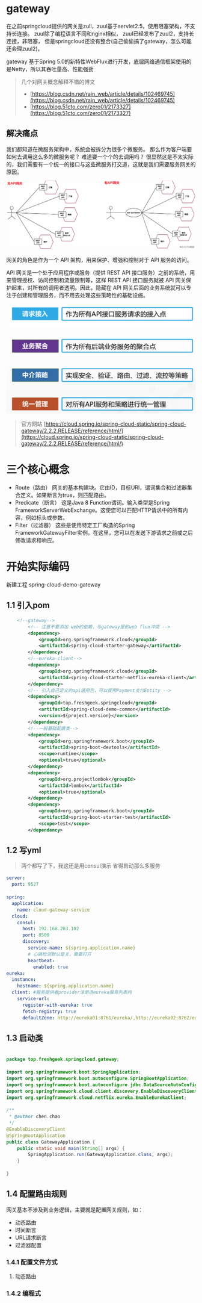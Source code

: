 
# gateway 

在之前springcloud提供的网关是zull，zuul基于servlet2.5，使用阻塞架构，不支持长连接。
zuul除了编程语言不同和nginx相似，
zuul已经发布了zuul2，支持长连接，非阻塞，
但是springcloud还没有整合(自己偷偷搞了gateway，怎么可能还会理zuul2)。

gateway 基于Spring 5.0的新特性WebFlux进行开发，底层网络通信框架使用的是Netty，所以其吞吐量高、性能强劲


>  几个对网关概念解释不错的博文
>- [https://blog.csdn.net/rain_web/article/details/102469745](https://blog.csdn.net/rain_web/article/details/102469745)
>- [https://blog.51cto.com/zero01/2173327](https://blog.51cto.com/zero01/2173327)


## 解决痛点

我们都知道在微服务架构中，系统会被拆分为很多个微服务。
那么作为客户端要如何去调用这么多的微服务呢？
难道要一个个的去调用吗？
很显然这是不太实际的，我们需要有一个统一的接口与这些微服务打交道，这就是我们需要服务网关的原因。

![](img/gateway-pain-point.png) 

网关的角色是作为一个 API 架构，用来保护、增强和控制对于 API 服务的访问。

API 网关是一个处于应用程序或服务（提供 REST API 接口服务）之前的系统，用来管理授权、访问控制和流量限制等，这样 REST API 接口服务就被 API 网关保护起来，对所有的调用者透明。因此，隐藏在 API 网关后面的业务系统就可以专注于创建和管理服务，而不用去处理这些策略性的基础设施。

![](img/api-power.png)

> 官方网站 [https://cloud.spring.io/spring-cloud-static/spring-cloud-gateway/2.2.2.RELEASE/reference/html/](https://cloud.spring.io/spring-cloud-static/spring-cloud-gateway/2.2.2.RELEASE/reference/html/)

# 三个核心概念

- Route（路由） 网关的基本构建块。它由ID，目标URI，谓词集合和过滤器集合定义。如果断言为true，则匹配路由。
- Predicate（断言） 这是Java 8 Function谓词。输入类型是Spring FrameworkServerWebExchange。这使您可以匹配HTTP请求中的所有内容，例如标头或参数。
- Filter（过滤器） 这些是使用特定工厂构造的Spring FrameworkGatewayFilter实例。在这里，您可以在发送下游请求之前或之后修改请求和响应。

# 开始实际编码

新建工程 spring-cloud-demo-gateway

## 1.1 引入pom
```xml
    <!--gateway-->
        <!-- 注意不要添加 web的依赖，与gateway里的web flux冲突 -->
        <dependency>
            <groupId>org.springframework.cloud</groupId>
            <artifactId>spring-cloud-starter-gateway</artifactId>
        </dependency>
        <!--eureka-client-->
        <dependency>
            <groupId>org.springframework.cloud</groupId>
            <artifactId>spring-cloud-starter-netflix-eureka-client</artifactId>
        </dependency>
        <!-- 引入自己定义的api通用包，可以使用Payment支付Entity -->
        <dependency>
            <groupId>top.freshgeek.springcloud</groupId>
            <artifactId>spring-cloud-demo-common</artifactId>
            <version>${project.version}</version>
        </dependency>
        <!--一般基础配置类-->
        <dependency>
            <groupId>org.springframework.boot</groupId>
            <artifactId>spring-boot-devtools</artifactId>
            <scope>runtime</scope>
            <optional>true</optional>
        </dependency>
        <dependency>
            <groupId>org.projectlombok</groupId>
            <artifactId>lombok</artifactId>
            <optional>true</optional>
        </dependency>
        <dependency>
            <groupId>org.springframework.boot</groupId>
            <artifactId>spring-boot-starter-test</artifactId>
            <scope>test</scope>
        </dependency>
```

## 1.2 写yml

> 两个都写了下，我这还是用consul演示 省得启动那么多服务

```yaml
server:
  port: 9527

spring:
  application:
    name: cloud-gateway-service
  cloud:
    consul:
      host: 192.168.203.102
      port: 8500
      discovery:
        service-name: ${spring.application.name}
        # 心跳检测默认是关，需要打开
        heartbeat:
          enabled: true
eureka:
  instance:
    hostname: ${spring.application.name}
  client: #服务提供者provider注册进eureka服务列表内
    service-url:
      register-with-eureka: true
      fetch-registry: true
      defaultZone: http://eureka01:8761/eureka/,http://eureka02:8762/eureka/
```

## 1.3 启动类

```java

package top.freshgeek.springcloud.gateway;

import org.springframework.boot.SpringApplication;
import org.springframework.boot.autoconfigure.SpringBootApplication;
import org.springframework.boot.autoconfigure.jdbc.DataSourceAutoConfiguration;
import org.springframework.cloud.client.discovery.EnableDiscoveryClient;
import org.springframework.cloud.netflix.eureka.EnableEurekaClient;

/**
 * @author chen.chao
 */
@EnableDiscoveryClient
@SpringBootApplication
public class GatewayApplication {
	public static void main(String[] args) {
		SpringApplication.run(GatewayApplication.class, args);
	}

}

```

## 1.4 配置路由规则

网关基本不涉及到业务逻辑，主要就是配置网关规则，如：
- 动态路由
- 时间断言
- URL请求断言
- 过滤器配置

### 1.4.1 配置文件方式

1. 动态路由 




### 1.4.2 编程式



